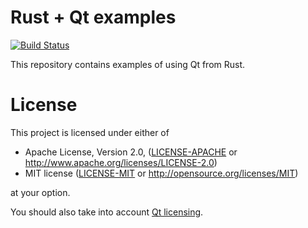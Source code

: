 # Rust + Qt examples

[![Build Status](https://travis-ci.com/rust-qt/examples.svg?branch=master)](https://travis-ci.com/rust-qt/examples)

This repository contains examples of using Qt from Rust.

# License

This project is licensed under either of

 * Apache License, Version 2.0, ([LICENSE-APACHE](LICENSE-APACHE) or
   http://www.apache.org/licenses/LICENSE-2.0)
 * MIT license ([LICENSE-MIT](LICENSE-MIT) or
   http://opensource.org/licenses/MIT)

at your option.

You should also take into account [Qt licensing](https://www.qt.io/licensing/).
